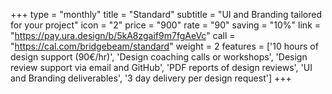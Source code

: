 +++
type = "monthly"
title = "Standard"
subtitle = "UI and Branding tailored for your project"
icon = "2"
price = "900"
rate = "90"
saving = "10%"
link = "https://pay.ura.design/b/5kA8zgaif9m7fgAeVc"
call = "https://cal.com/bridgebeam/standard"
weight = 2
features = ['10 hours of design support (90€/hr)', 'Design coaching calls or workshops', 'Design review support via email and GitHub', 'PDF reports of design reviews', 'UI and Branding deliverables', '3 day delivery per design request']
+++